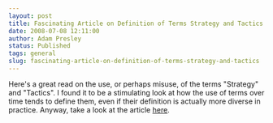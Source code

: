 ```yaml
---
layout: post
title: Fascinating Article on Definition of Terms Strategy and Tactics
date: 2008-07-08 12:11:00
author: Adam Presley
status: Published
tags: general
slug: fascinating-article-on-definition-of-terms-strategy-and-tactics
---
```

Here's a great read on the use, or perhaps misuse, of the terms
"Strategy" and "Tactics". I found it to be a stimulating look at how the
use of terms over time tends to define them, even if their definition is
actually more diverse in practice. Anyway, take a look at the article
[here](http://www.ribbonfarm.com/2007/09/24/strategy-tactics/).
